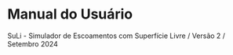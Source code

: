 # Manual do Usuário
SuLi - Simulador de Escoamentos com Superfície Livre / 
Versão 2 / 
Setembro 2024
